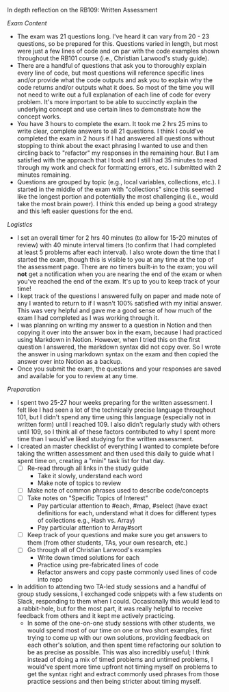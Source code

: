 In depth reflection on the RB109: Written Assessment 

*Exam Content*

- The exam was 21 questions long. I've heard it can vary from 20 - 23 questions, so be prepared for this. Questions varied in length, but most were just a few lines of code and on par with the code examples shown throughout the RB101 course (i.e., Christian Larwood's study guide).
- There are a handful of questions that ask you to thoroughly explain every line of code, but most questions will reference specific lines and/or provide what the code outputs and ask you to explain why the code returns and/or outputs what it does. So most of the time you will not need to write out a full explanation of each line of code for every problem. It's more important to be able to succinctly explain the underlying concept and use certain lines to demonstrate how the concept works.
- You have 3 hours to complete the exam. It took me 2 hrs 25 mins to write clear, complete answers to all 21 questions. I think I could've completed the exam in 2 hours if I had answered all questions without stopping to think about the exact phrasing I wanted to use and then circling back to "refactor" my responses in the remaining hour. But I am satisfied with the approach that I took and I still had 35 minutes to read through my work and check for formatting errors, etc. I submitted with 2 minutes remaining.
- Questions are grouped by topic (e.g., local variables, collections, etc.). I started in the middle of the exam with "collections" since this seemed like the longest portion and potentially the most challenging (i.e., would take the most brain power). I think this ended up being a good strategy and this left easier questions for the end.

*Logistics*

- I set an overall timer for 2 hrs 40 minutes (to allow for 15-20 minutes of review) with 40 minute interval timers (to confirm that I had completed at least 5 problems after each interval). I also wrote down the time that I started the exam, though this is visible to you at any time at the top of the assessment page. There are no timers built-in to the exam; you will **not** get a notification when you are nearing the end of the exam or when you've reached the end of the exam. It's up to you to keep track of your time!
- I kept track of the questions I answered fully on paper and made note of any I wanted to return to if I wasn't 100% satisfied with my initial answer. This was very helpful and gave me a good sense of how much of the exam I had completed as I was working through it.
- I was planning on writing my answer to a question in Notion and then copying it over into the answer box in the exam, because I had practiced using Markdown in Notion. However, when I tried this on the first question I answered, the markdown syntax did not copy over. So I wrote the answer in using markdown syntax on the exam and then copied the answer over into Notion as a backup.
- Once you submit the exam, the questions and your responses are saved and available for you to review at any time.

*Preparation*

- I spent two 25-27 hour weeks preparing for the written assessment. I felt like I had seen a lot of the technically precise language throughout 101, but I didn't spend any time using this language (especially not in written form) until I reached 109. I also didn't regularly study with others until 109, so I think all of these factors contributed to why I spent more time than I would've liked studying for the written assessment.
- I created an master checklist of everything I wanted to complete before taking the written assessment and then used this daily to guide what I spent time on, creating a "mini" task list for that day.
    - [ ]  Re-read through all links in the study guide
        - Take it slowly, understand each word
        - Make note of topics to review
    - [ ]  Make note of common phrases used to describe code/concepts
    - [ ]  Take notes on "Specific Topics of Interest"
        - Pay particular attention to #each, #map, #select (have exact definitions for each, understand what it does for different types of collections e.g., Hash vs. Array)
        - Pay particular attention to Array#sort
    - [ ]  Keep track of your questions and make sure you get answers to them (from other students, TAs, your own research, etc.)
    - [ ]  Go through all of Christian Larwood's examples
        - Write down timed solutions for each
        - Practice using pre-fabricated lines of code
        - Refactor answers and copy paste commonly used lines of code into repo
- In addition to attending two TA-led study sessions and a handful of group study sessions, I exchanged code snippets with a few students on Slack, responding to them when I could. Occasionally this would lead to a rabbit-hole, but for the most part, it was really helpful to receive feedback from others and it kept me actively practicing.
    - In some of the one-on-one study sessions with other students, we would spend most of our time on one or two short examples, first trying to come up with our own solutions, providing feedback on each other's solution, and then spent time refactoring our solution to be as precise as possible. This was also incredibly useful; I think instead of doing a mix of timed problems and untimed problems, I would've spent more time upfront not timing myself on problems to get the syntax right and extract commonly used phrases from those practice sessions and then being stricter about timing myself.
